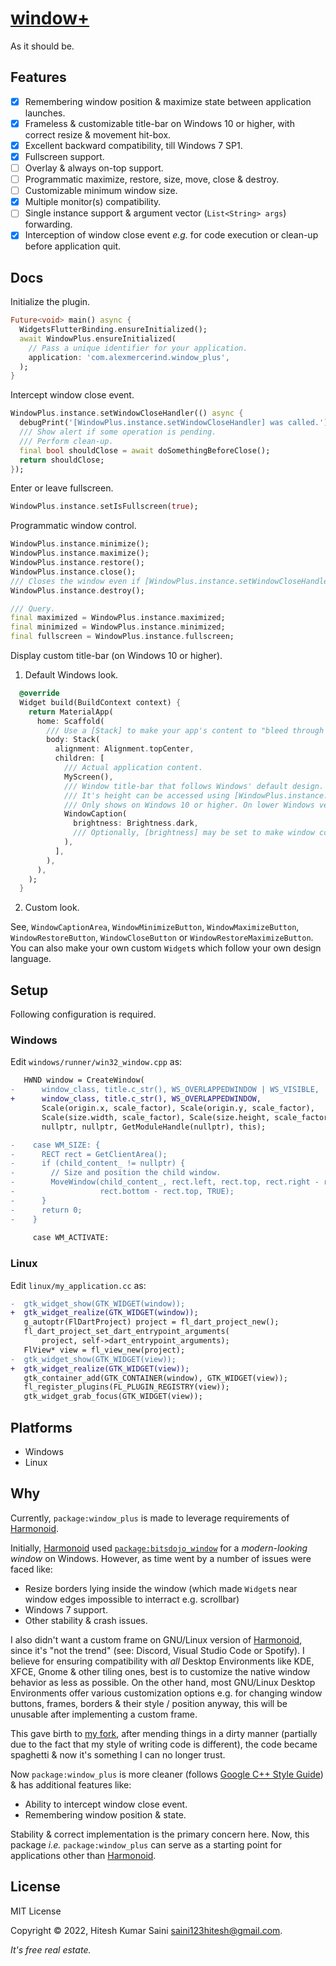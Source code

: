 # [window+](https://github.com/alexmercerind/window_plus)

As it should be.

## Features

- [x] Remembering window position & maximize state between application launches.
- [x] Frameless & customizable title-bar on Windows 10 or higher, with correct resize & movement hit-box.
- [x] Excellent backward compatibility, till Windows 7 SP1.
- [x] Fullscreen support.
- [ ] Overlay & always on-top support.
- [ ] Programmatic maximize, restore, size, move, close & destroy.
- [ ] Customizable minimum window size.
- [x] Multiple monitor(s) compatibility.
- [ ] Single instance support & argument vector (`List<String> args`) forwarding.
- [x] Interception of window close event _e.g._ for code execution or clean-up before application quit.

## Docs

Initialize the plugin.

```dart
Future<void> main() async {
  WidgetsFlutterBinding.ensureInitialized();
  await WindowPlus.ensureInitialized(
    // Pass a unique identifier for your application.
    application: 'com.alexmercerind.window_plus',
  );
}
```

Intercept window close event.

```dart
WindowPlus.instance.setWindowCloseHandler(() async {
  debugPrint('[WindowPlus.instance.setWindowCloseHandler] was called.');
  /// Show alert if some operation is pending.
  /// Perform clean-up.
  final bool shouldClose = await doSomethingBeforeClose();
  return shouldClose;
});
```

Enter or leave fullscreen.

```dart
WindowPlus.instance.setIsFullscreen(true);
```

Programmatic window control.

```dart
WindowPlus.instance.minimize();
WindowPlus.instance.maximize();
WindowPlus.instance.restore();
WindowPlus.instance.close();
/// Closes the window even if [WindowPlus.instance.setWindowCloseHandler] is set.
WindowPlus.instance.destroy();

/// Query.
final maximized = WindowPlus.instance.maximized;
final minimized = WindowPlus.instance.minimized;
final fullscreen = WindowPlus.instance.fullscreen;
```

Display custom title-bar (on Windows 10 or higher).


1. Default Windows look.

```dart
  @override
  Widget build(BuildContext context) {
    return MaterialApp(
      home: Scaffold(
        /// Use a [Stack] to make your app's content to "bleed through the title-bar" & give a seamless look.
        body: Stack(
          alignment: Alignment.topCenter,
          children: [
            /// Actual application content.
            MyScreen(),
            /// Window title-bar that follows Windows' default design.
            /// It's height can be accessed using [WindowPlus.instance.captionHeight].
            /// Only shows on Windows 10 or higher. On lower Windows versions, the default window frame is kept. Thus, no need for rendering second one.
            WindowCaption(
              brightness: Brightness.dark,
              /// Optionally, [brightness] may be set to make window controls white or black (as default Windows 10+ design does).
            ),
          ],
        ),
      ),
    );
  }
```

2. Custom look.

See, `WindowCaptionArea`, `WindowMinimizeButton`, `WindowMaximizeButton`, `WindowRestoreButton`, `WindowCloseButton` or `WindowRestoreMaximizeButton`.
You can also make your own custom `Widget`s which follow your own design language.

## Setup

Following configuration is required.

### Windows

Edit `windows/runner/win32_window.cpp` as:

```diff
   HWND window = CreateWindow(
-      window_class, title.c_str(), WS_OVERLAPPEDWINDOW | WS_VISIBLE,
+      window_class, title.c_str(), WS_OVERLAPPEDWINDOW,
       Scale(origin.x, scale_factor), Scale(origin.y, scale_factor),
       Scale(size.width, scale_factor), Scale(size.height, scale_factor),
       nullptr, nullptr, GetModuleHandle(nullptr), this);
```

```diff
-    case WM_SIZE: {
-      RECT rect = GetClientArea();
-      if (child_content_ != nullptr) {
-        // Size and position the child window.
-        MoveWindow(child_content_, rect.left, rect.top, rect.right - rect.left,
-                   rect.bottom - rect.top, TRUE);
-      }
-      return 0;
-    }
     
     case WM_ACTIVATE:
```

### Linux

Edit `linux/my_application.cc` as:

```diff
-  gtk_widget_show(GTK_WIDGET(window));
+  gtk_widget_realize(GTK_WIDGET(window));
   g_autoptr(FlDartProject) project = fl_dart_project_new();
   fl_dart_project_set_dart_entrypoint_arguments(
       project, self->dart_entrypoint_arguments);
   FlView* view = fl_view_new(project);
-  gtk_widget_show(GTK_WIDGET(view));
+  gtk_widget_realize(GTK_WIDGET(view));
   gtk_container_add(GTK_CONTAINER(window), GTK_WIDGET(view));
   fl_register_plugins(FL_PLUGIN_REGISTRY(view));
   gtk_widget_grab_focus(GTK_WIDGET(view));
```

## Platforms

- Windows
- Linux

## Why

Currently, `package:window_plus` is made to leverage requirements of [Harmonoid](https://github.com/harmonoid/harmonoid).

Initially, [Harmonoid](https://github.com/harmonoid/harmonoid) used [`package:bitsdojo_window`](https://github.com/bitsdojo/bitsdojo_window) for a _modern-looking window_ on Windows.
However, as time went by a number of issues were faced like:

- Resize borders lying inside the window (which made `Widget`s near window edges impossible to interract e.g. scrollbar)
- Windows 7 support.
- Other stability & crash issues.

I also didn't want a custom frame on GNU/Linux version of [Harmonoid](https://github.com/harmonoid/harmonoid), since it's "not the trend" (see: Discord, Visual Studio Code or Spotify). I believe for ensuring compatibility with _all_ Desktop Environments like KDE, XFCE, Gnome & other tiling ones, best is to customize the native window behavior as less as possible. On the other hand, most GNU/Linux Desktop Environments offer various customization options e.g. for changing window buttons, frames, borders & their style / position anyway, this will be unusable after implementing a custom frame.

This gave birth to [my fork](https://github.com/alexmercerind/bitsdojo_window), after mending things in a dirty manner (partially due to the fact that my style of writing code is different), the code became spaghetti & now it's something I can no longer trust.

Now `package:window_plus` is more cleaner (follows [Google C++ Style Guide](https://google.github.io/styleguide/cppguide.html)) & has additional features like:
- Ability to intercept window close event.
- Remembering window position & state.

Stability & correct implementation is the primary concern here.
Now, this package _i.e._ `package:window_plus` can serve as a starting point for applications other than [Harmonoid](https://github.com/harmonoid/harmonoid).

## License

MIT License

Copyright © 2022, Hitesh Kumar Saini <saini123hitesh@gmail.com>.

_It's free real estate._
